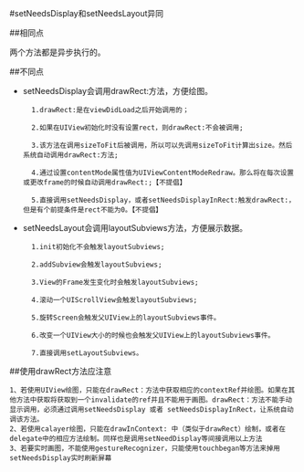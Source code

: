 #setNeedsDisplay和setNeedsLayout异同


##相同点

两个方法都是异步执行的。


##不同点

* setNeedsDisplay会调用drawRect:方法，方便绘图。

		1.drawRect:是在viewDidLoad之后开始调用的；
		
		2.如果在UIView初始化时没有设置rect，则drawRect:不会被调用;
				
		3.该方法在调用sizeToFit后被调用，所以可以先调用sizeToFit计算出size。然后系统自动调用drawRect:方法;
		
		4.通过设置contentMode属性值为UIViewContentModeRedraw。那么将在每次设置或更改frame的时候自动调用drawRect:;【不提倡】
		
		5.直接调用setNeedsDisplay，或者setNeedsDisplayInRect:触发drawRect:，但是有个前提条件是rect不能为0。【不提倡】
	

* setNeedsLayout会调用layoutSubviews方法，方便展示数据。

		
		1.init初始化不会触发layoutSubviews;
		
		2.addSubview会触发layoutSubviews;
		
		3.View的Frame发生变化时会触发layoutSubviews;
		
		4.滚动一个UIScrollView会触发layoutSubviews;
		
		5.旋转Screen会触发父UIView上的layoutSubviews事件。
		
		6.改变一个UIView大小的时候也会触发父UIView上的layoutSubviews事件。
		
		7.直接调用setLayoutSubviews。
	
		
##使用drawRect方法应注意

	1、若使用UIView绘图，只能在drawRect：方法中获取相应的contextRef并绘图。如果在其他方法中获取将获取到一个invalidate的ref并且不能用于画图。drawRect：方法不能手动显示调用，必须通过调用setNeedsDisplay 或者 setNeedsDisplayInRect，让系统自动调该方法。
	2、若使用calayer绘图，只能在drawInContext: 中（类似于drawRect）绘制，或者在delegate中的相应方法绘制。同样也是调用setNeedDisplay等间接调用以上方法
	3、若要实时画图，不能使用gestureRecognizer，只能使用touchbegan等方法来掉用setNeedsDisplay实时刷新屏幕

